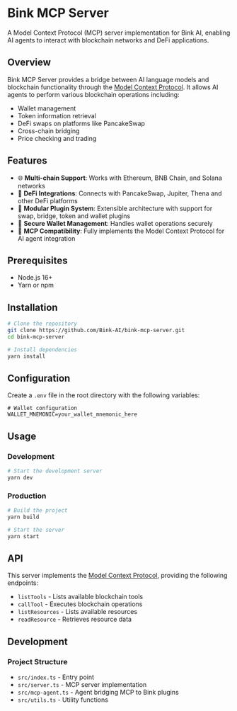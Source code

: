 # Bink MCP Server

A Model Context Protocol (MCP) server implementation for Bink AI, enabling AI agents to interact with blockchain networks and DeFi applications.

## Overview

Bink MCP Server provides a bridge between AI language models and blockchain functionality through the [Model Context Protocol](https://github.com/modelcontextprotocol/spec). It allows AI agents to perform various blockchain operations including:

- Wallet management
- Token information retrieval 
- DeFi swaps on platforms like PancakeSwap
- Cross-chain bridging
- Price checking and trading

## Features

- 🌐 **Multi-chain Support**: Works with Ethereum, BNB Chain, and Solana networks
- 🔄 **DeFi Integrations**: Connects with PancakeSwap, Jupiter, Thena and other DeFi platforms
- 🔌 **Modular Plugin System**: Extensible architecture with support for swap, bridge, token and wallet plugins
- 🔐 **Secure Wallet Management**: Handles wallet operations securely
- 🤖 **MCP Compatibility**: Fully implements the Model Context Protocol for AI agent integration

## Prerequisites

- Node.js 16+
- Yarn or npm

## Installation

```bash
# Clone the repository
git clone https://github.com/Bink-AI/bink-mcp-server.git
cd bink-mcp-server

# Install dependencies
yarn install
```

## Configuration

Create a `.env` file in the root directory with the following variables:

```
# Wallet configuration
WALLET_MNEMONIC=your_wallet_mnemonic_here
```

## Usage

### Development

```bash
# Start the development server
yarn dev
```

### Production

```bash
# Build the project
yarn build

# Start the server
yarn start
```

## API

This server implements the [Model Context Protocol](https://github.com/modelcontextprotocol/spec), providing the following endpoints:

- `listTools` - Lists available blockchain tools
- `callTool` - Executes blockchain operations
- `listResources` - Lists available resources
- `readResource` - Retrieves resource data

## Development

### Project Structure

- `src/index.ts` - Entry point
- `src/server.ts` - MCP server implementation
- `src/mcp-agent.ts` - Agent bridging MCP to Bink plugins
- `src/utils.ts` - Utility functions
